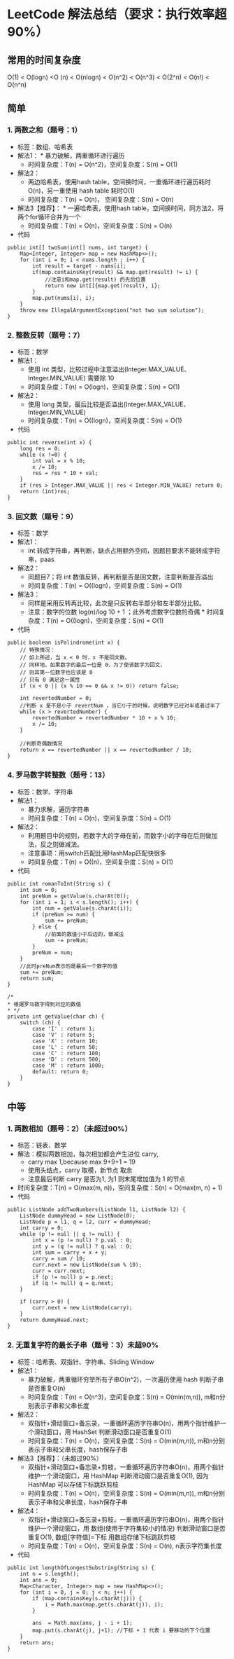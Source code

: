 # LeetCode 解法总结（要求：执行效率超90%）
## 常用的时间复杂度
O(1) < O(logn) <O (n) < O(nlogn) < O(n^2) < O(n^3) < O(2^n) < O(n!) < O(n^n)



## 简单

### 1.  两数之和（题号：1）
  * 标签：数组、哈希表
  * 解法1：
        * 暴力破解，两重循环进行遍历
      * 时间复杂度：T(n) = O(n^2)，空间复杂度：S(n) = O(1)
  * 解法2：
      * 两边哈希表，使用hash table，空间换时间，一重循环进行遍历耗时O(n)，另一重使用 hash table 耗时O(1)
    * 时间复杂度：T(n) = O(n)， 空间复杂度：S(n) = O(n)
  * 解法3【推荐】：
        * 一遍哈希表，使用hash table，空间换时间，同方法2，将两个for循环合并为一个
      * 时间复杂度：T(n) = O(n)，空间复杂度：S(n) = O(n)
  * 代码
```
public int[] twoSum(int[] nums, int target) {
    Map<Integer, Integer> map = new HashMap<>();
    for (int i = 0; i < nums.length ; i++) {
        int result = target - nums[i];
        if(map.containsKey(result) && map.get(result) != i) {
        	//注意i和map.get(result) 的先后位置
            return new int[]{map.get(result), i};
        }
        map.put(nums[i], i);
    }
    throw new IllegalArgumentException("not two sum solution");
}
```
### 2.  整数反转（题号：7）
  * 标签：数学
  * 解法1：
	  * 使用 int 类型，比较过程中注意溢出(Integer.MAX_VALUE、Integer.MIN_VALUE) 需要除 10
	* 时间复杂度：T(n) = O(logn)，空间复杂度：S(n) = O(1)
  * 解法2：
	  * 使用 long 类型，最后比较是否溢出(Integer.MAX_VALUE、Integer.MIN_VALUE)
	* 时间复杂度：T(n) = O((logn)，空间复杂度：S(n) = O(1)
  * 代码
```
public int reverse(int x) {
    long res = 0;
    while (x !=0) {
        int val = x % 10;
        x /= 10;
        res = res * 10 + val;
    }
    if (res > Integer.MAX_VALUE || res < Integer.MIN_VALUE) return 0;
    return (int)res;
}
```
### 3.  回文数（题号：9）
  * 标签：数学
  * 解法1：
	* int 转成字符串，再判断，缺点占用额外空间，因题目要求不能转成字符串，paas
  * 解法2：
	  * 同题目7；将 int 数值反转，再判断是否是回文数，注意判断是否溢出
	* 时间复杂度：T(n) = O((logn)，空间复杂度：S(n) = O(1)
   * 解法3：
	  * 同样是采用反转再比较，此次是只反转右半部分和左半部分比较。
	  * 注意：数字的位数 log(n)/log 10 + 1 ；此外考虑数字位数的奇偶
	* 时间复杂度：T(n) = O((logn)，空间复杂度：S(n) = O(1)
   * 代码
```
public boolean isPalindrome(int x) {
    // 特殊情况：
    // 如上所述，当 x < 0 时，x 不是回文数。
    // 同样地，如果数字的最后一位是 0，为了使该数字为回文，
    // 则其第一位数字也应该是 0
    // 只有 0 满足这一属性
    if (x < 0 || (x % 10 == 0 && x != 0)) return false;
    
    int revertedNumber = 0;
    //判断 x 是不是小于 revertNum ，当它小于的时候，说明数字已经对半或者过半了
    while (x > revertedNumber) {    	
        revertedNumber = revertedNumber * 10 + x % 10;
        x /= 10;
    }
    
    //判断奇偶数情况
    return x == revertedNumber || x == revertedNumber / 10;
}
```
### 4.  罗马数字转整数（题号：13）
  * 标签：数学、字符串
  * 解法1：
	* 暴力求解，遍历字符串
	* 时间复杂度：T(n) = O(n)，空间复杂度：S(n) = O(1)
  * 解法2：
	* 利用题目中的规则，若数字大的字母在前，而数字小的字母在后则做加法，反之则做减法。
	* 注意事项：用switch匹配比用HashMap匹配快很多
	* 时间复杂度：T(n) = O((n)，空间复杂度：S(n) = O(1) 
   * 代码
```
public int romanToInt(String s) {
    int sum = 0;
    int preNum = getValue(s.charAt(0));
    for (int i = 1; i < s.length(); i++) {
        int num = getValue(s.charAt(i));
        if (preNum >= num) {
        	sum += preNum;
        } else {
            //前面的数值小于后边的，做减法
            sum -= preNum;
        }
        preNum = num;
    }
    //此时preNum表示的是最后一个数字的值
    sum += preNum;
    return sum;
}

/*
* 根据罗马数字得到对应的数值
* */
private int getValue(char ch) {
    switch (ch) {
        case 'I' : return 1;
        case 'V' : return 5;
        case 'X' : return 10;
        case 'L' : return 50;
        case 'C' : return 100;
        case 'D' : return 500;
        case 'M' : return 1000;
        default: return 0;
    }
}
```

## 中等

### 1.  两数相加（题号：2）（未超过90%）
* 标签：链表、数学
* 解法：模拟两数相加，每次相加都会产生进位 carry,
    * carry max 1,because max 9+9+1 = 19
    * 使用头结点，carry 取模，新节点 取余
    * 注意最后判断 carry 是否为1, 为1 则末尾增加值为 1 的节点
* 时间复杂度：T(n) = O(max(m, n))，空间复杂度：S(n) = O(max(m, n) + 1)
* 代码
```
public ListNode addTwoNumbers(ListNode l1, ListNode l2) {
    ListNode dummyHead = new ListNode(0);
    ListNode p = l1, q = l2, curr = dummyHead;
    int carry = 0;
    while (p != null || q != null) {
        int x = (p != null) ? p.val : 0;
        int y = (q != null) ? q.val : 0;
        int sum = carry + x + y;
        carry = sum / 10;
        curr.next = new ListNode(sum % 10);
        curr = curr.next;
        if (p != null) p = p.next;
        if (q != null) q = q.next;
    }
    
    if (carry > 0) {
    	curr.next = new ListNode(carry);
    } 
    return dummyHead.next;
}
```
### 2.  无重复字符的最长子串（题号：3）未超90%
* 标签：哈希表、双指针、字符串、Sliding Window
* 解法1：
	* 暴力破解，两重循环穷举所有子串O(n^2)，一次遍历使用 hash 判断子串是否重复O(n)
	* 时间复杂度：T(n) = O(n^3)，空间复杂度：S(n) = O(min(m,n)), m和n分别表示子串和父串长度
* 解法2：
	* 双指针+滑动窗口+备忘录，一重循环遍历字符串O(n)，用两个指针维护一个滑动窗口，用 HashSet 判断滑动窗口是否重复O(1)
	* 时间复杂度：T(n) = O(n)，空间复杂度：S(n) = O(min(m,n)),  m和n分别表示子串和父串长度，hash保存子串
* 解法3【推荐】：（未超过90%）
	* 双指针+滑动窗口+备忘录+剪枝，一重循环遍历字符串O(n)，用两个指针维护一个滑动窗口，用 HashMap 判断滑动窗口是否重复O(1), 因为 HashMap 可以存储下标跳跃剪枝
	* 时间复杂度：T(n) = O(n)，空间复杂度：S(n) = O(min(m,n)),  m和n分别表示子串和父串长度，hash保存子串
* 解法4：
	* 双指针+滑动窗口+备忘录+剪枝，一重循环遍历字符串O(n)，用两个指针维护一个滑动窗口，用 数组(使用于字符集较小的情况) 判断滑动窗口是否重复O(1), 数组[字符值]=下标 用数组存储下标跳跃剪枝
	* 时间复杂度：T(n) = O(n)，空间复杂度：S(n) = O(n), n表示字符集长度
*  代码
```
public int lengthOfLongestSubstring(String s) {
    int n = s.length();
    int ans = 0;
    Map<Character, Integer> map = new HashMap<>();
    for (int i = 0, j = 0; j < n; j++) {
        if (map.containsKey(s.charAt(j))) {
        	i = Math.max(map.get(s.charAt(j)), i);
        }

        ans  = Math.max(ans, j - i + 1);
        map.put(s.charAt(j), j+1); //下标 + 1 代表 i 要移动的下个位置
    }
    return ans;
}
```